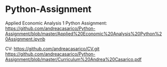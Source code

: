 # Python-Assignment
Applied Economic Analysis 1 Python Assignment: https://github.com/andreacasarico/Python-Assignment/blob/master/Applied%20Economic%20Analysis%20Python%20Assignment.ipynb
 
CV:
https://github.com/andreacasarico/CV.git
https://github.com/andreacasarico/Python-Assignment/blob/master/Curriculum%20Andrea%20Casarico.pdf
